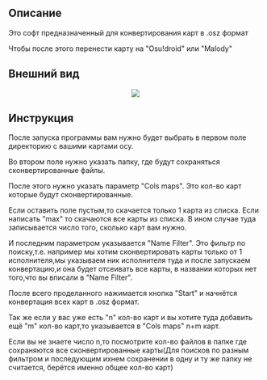 ## Описание

Это софт предназначенный для конвертирования карт в .osz формат

Чтобы после этого перенести карту на "Osu!droid" или "Malody"
## Внешний вид
<center>
    <img src="https://cdn.discordapp.com/attachments/804028896295125024/945784194330689566/unknown.png"></img>
</center>

## Инструкция

После запуска программы вам нужно будет выбрать в первом поле 
директорию с вашими картами осу.

Во втором поле нужно указать папку, где
будут сохраняться сконвертированные файлы.

После этого нужно указать параметр "Cols maps".
Это кол-во карт которые будут сконвертированные.

Если оставить поле пустым,то скачается только 1 карта из списка.
Если написать "max" то скачаются все карты из списка.
В ином случае туда записывается число того, сколько карт вам нужно.

И последним параметром указывается "Name Filter".
Это фильтр по поиску,т.е. например мы хотим сконвертировать карты
только от 1 исполнителя,мы указываем ник исполнителя туда и 
после запускаем конвертацию,и она будет отсеивать все карты,
в названии которых нет того,что вы вписали в "Name Filter".

После всего проделанного нажимается кнопка "Start" и начнётся
конвертация всех карт в .osz формат.

Так же если у вас уже есть "n" кол-во карт и вы хотите туда добавить
ещё "m" кол-во карт,то указывается в "Cols maps" n+m карт.

Если вы не знаете число n,то посмотрите кол-во файлов в папке
где сохраняются все сконвертированные карты(Для поисков по разным фильтром и последующим ихнем сохранении в одну и ту же папку не считается, берётся именно общее кол-во карт)
